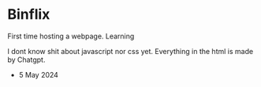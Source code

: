 # Binflix
First time hosting a webpage. Learning

I dont know shit about javascript nor css yet. Everything in the html is made by Chatgpt.

- 5 May 2024
